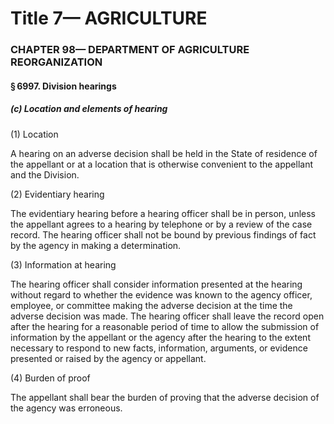 
# Title 7— AGRICULTURE
### CHAPTER 98— DEPARTMENT OF AGRICULTURE REORGANIZATION
#### § 6997. Division hearings
##### (c) Location and elements of hearing

(1) Location

A hearing on an adverse decision shall be held in the State of residence of the appellant or at a location that is otherwise convenient to the appellant and the Division.

(2) Evidentiary hearing

The evidentiary hearing before a hearing officer shall be in person, unless the appellant agrees to a hearing by telephone or by a review of the case record. The hearing officer shall not be bound by previous findings of fact by the agency in making a determination.

(3) Information at hearing

The hearing officer shall consider information presented at the hearing without regard to whether the evidence was known to the agency officer, employee, or committee making the adverse decision at the time the adverse decision was made. The hearing officer shall leave the record open after the hearing for a reasonable period of time to allow the submission of information by the appellant or the agency after the hearing to the extent necessary to respond to new facts, information, arguments, or evidence presented or raised by the agency or appellant.

(4) Burden of proof

The appellant shall bear the burden of proving that the adverse decision of the agency was erroneous.
